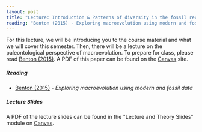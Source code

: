 ```yaml
---
layout: post
title: "Lecture: Introduction & Patterns of diversity in the fossil record"
reading: "Benton (2015) - Exploring macroevolution using modern and fossil data"
---
```



For this lecture, we will be introducing you to the course material and what we will cover this semester. Then, there will be a lecture on the paleontological perspective of macroevolution. To prepare for class, please read [Benton (2015)](http://rspb.royalsocietypublishing.org/content/282/1810/20150569). A PDF of this paper can be found on the [Canvas](https://canvas.iastate.edu/) site.

<h5>Reading</h5>

* [Benton (2015)](http://rspb.royalsocietypublishing.org/content/282/1810/20150569) - _Exploring macroevolution using modern and fossil data_

<h5>Lecture Slides</h5>

A PDF of the lecture slides can be found in the "Lecture and Theory Slides" module on [Canvas](https://canvas.iastate.edu/courses/46870).
